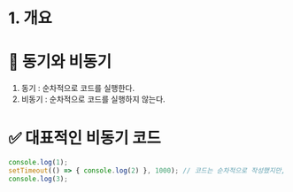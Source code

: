 # 1. 개요

# 📌 동기와 비동기

1. 동기 : 순차적으로 코드를 실행한다.
2. 비동기 : 순차적으로 코드를 실행하지 않는다.

# ✅ 대표적인 비동기 코드

```jsx
console.log(1);
setTimeout(() => { console.log(2) }, 1000); // 코드는 순차적으로 작성했지만, setTimeout의 콜백 함수로 3이 먼저 출력된다.
console.log(3);
```